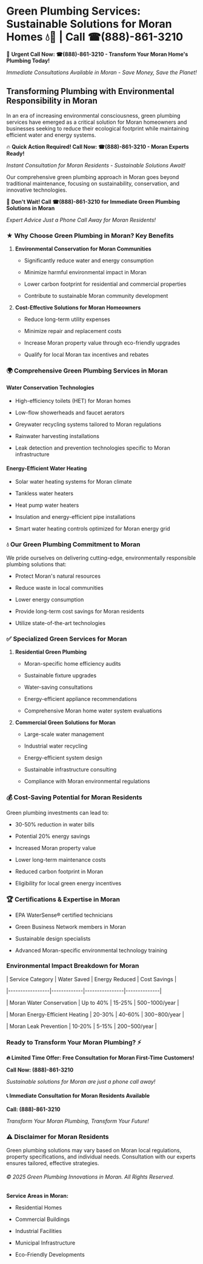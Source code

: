 # Green Plumbing Services: Sustainable Solutions for Moran Homes 💧🌿 | Call ☎(888)-861-3210

🚨 **Urgent Call Now: ☎(888)-861-3210 - Transform Your Moran Home's Plumbing Today!**
*Immediate Consultations Available in Moran - Save Money, Save the Planet!*

## Transforming Plumbing with Environmental Responsibility in Moran

In an era of increasing environmental consciousness, green plumbing services have emerged as a critical solution for Moran homeowners and businesses seeking to reduce their ecological footprint while maintaining efficient water and energy systems. 

🔥 **Quick Action Required! Call Now: ☎(888)-861-3210 - Moran Experts Ready!**
*Instant Consultation for Moran Residents - Sustainable Solutions Await!*

Our comprehensive green plumbing approach in Moran goes beyond traditional maintenance, focusing on sustainability, conservation, and innovative technologies.

🚨 **Don't Wait! Call ☎(888)-861-3210 for Immediate Green Plumbing Solutions in Moran**
*Expert Advice Just a Phone Call Away for Moran Residents!*

### ★ Why Choose Green Plumbing in Moran? Key Benefits

1. **Environmental Conservation for Moran Communities** 
   - Significantly reduce water and energy consumption
   - Minimize harmful environmental impact in Moran
   - Lower carbon footprint for residential and commercial properties
   - Contribute to sustainable Moran community development

2. **Cost-Effective Solutions for Moran Homeowners** 
   - Reduce long-term utility expenses
   - Minimize repair and replacement costs
   - Increase Moran property value through eco-friendly upgrades
   - Qualify for local Moran tax incentives and rebates

### 🌍 Comprehensive Green Plumbing Services in Moran

#### Water Conservation Technologies
- High-efficiency toilets (HET) for Moran homes
- Low-flow showerheads and faucet aerators
- Greywater recycling systems tailored to Moran regulations
- Rainwater harvesting installations
- Leak detection and prevention technologies specific to Moran infrastructure

#### Energy-Efficient Water Heating
- Solar water heating systems for Moran climate
- Tankless water heaters
- Heat pump water heaters
- Insulation and energy-efficient pipe installations
- Smart water heating controls optimized for Moran energy grid

### 💧 Our Green Plumbing Commitment to Moran

We pride ourselves on delivering cutting-edge, environmentally responsible plumbing solutions that:
- Protect Moran's natural resources
- Reduce waste in local communities
- Lower energy consumption
- Provide long-term cost savings for Moran residents
- Utilize state-of-the-art technologies

### ✅ Specialized Green Services for Moran

1. **Residential Green Plumbing**
   - Moran-specific home efficiency audits
   - Sustainable fixture upgrades
   - Water-saving consultations
   - Energy-efficient appliance recommendations
   - Comprehensive Moran home water system evaluations

2. **Commercial Green Solutions for Moran**
   - Large-scale water management
   - Industrial water recycling
   - Energy-efficient system design
   - Sustainable infrastructure consulting
   - Compliance with Moran environmental regulations

### 💰 Cost-Saving Potential for Moran Residents

Green plumbing investments can lead to:
- 30-50% reduction in water bills
- Potential 20% energy savings
- Increased Moran property value
- Lower long-term maintenance costs
- Reduced carbon footprint in Moran
- Eligibility for local green energy incentives

### 🏆 Certifications & Expertise in Moran

- EPA WaterSense® certified technicians
- Green Business Network members in Moran
- Sustainable design specialists
- Advanced Moran-specific environmental technology training

### Environmental Impact Breakdown for Moran

| Service Category | Water Saved | Energy Reduced | Cost Savings |
|-----------------|-------------|----------------|--------------|
| Moran Water Conservation | Up to 40% | 15-25% | $500-$1000/year |
| Moran Energy-Efficient Heating | 20-30% | 40-60% | $300-$800/year |
| Moran Leak Prevention | 10-20% | 5-15% | $200-$500/year |

### Ready to Transform Your Moran Plumbing? ⚡

**🔥 Limited Time Offer: Free Consultation for Moran First-Time Customers!**

**Call Now: (888)-861-3210**
*Sustainable solutions for Moran are just a phone call away!*

#### 📞 Immediate Consultation for Moran Residents Available

**Call: (888)-861-3210**
*Transform Your Moran Plumbing, Transform Your Future!*

### ⚠️ Disclaimer for Moran Residents

Green plumbing solutions may vary based on Moran local regulations, property specifications, and individual needs. Consultation with our experts ensures tailored, effective strategies.

###### © 2025 Green Plumbing Innovations in Moran. All Rights Reserved.

**Service Areas in Moran:** 
- Residential Homes
- Commercial Buildings
- Industrial Facilities
- Municipal Infrastructure
- Eco-Friendly Developments